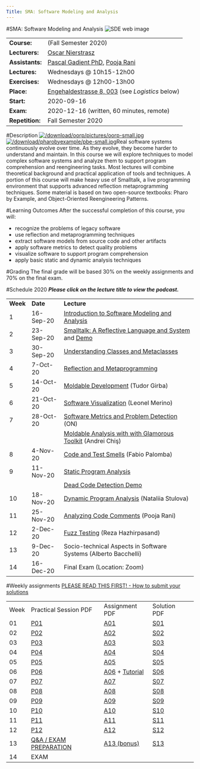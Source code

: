 ```yaml
---
Title: SMA: Software Modeling and Analysis
---
```

#SMA: Software Modeling and Analysis
![SDE web image](%assets_url%/files/5d/x6asdk42eywwaescaa9so1ipx598bl/sde-web.jpg)

| | |
|---|---|
|**Course:**|(Fall Semester 2020)
|**Lecturers:**|[Oscar Nierstrasz](%base_url%/staff/oscar)
|**Assistants:**|[Pascal Gadient PhD](%base_url%/staff/PascalGadient), [Pooja Rani](%base_url%/staff/Pooja-Rani)
|**Lectures:**|Wednesdays @ 10h15-12h00
|**Exercises:**|Wednesdays @ 12h00-13h00
|**Place:**|[Engehaldestrasse 8, 003](%base_url%/contact/maps) (see *Logistics* below)
|**Start:**|2020-09-16
|**Exam:**|2020-12-16 (written, 60 minutes, remote)
|**Repetition:**|Fall Semester 2020

#Description
[![/download/oorp/pictures/oorp-small.jpg](%assets_url%/download/oorp/pictures/oorp-small.jpg)](%base_url%/download/oorp)[![/download/pharobyexample/pbe-small.jpg](%assets_url%/download/pharobyexample/pbe-small.jpg)](https://books.pharo.org/updated-pharo-by-example)Real software systems continuously evolve over time. As they evolve, they become harder to understand and maintain. In this course we will explore techniques to model complex software systems and analyze them to support program comprehension and reengineering tasks. 
Most lectures will combine theoretical background and practical application of tools and techniques. A portion of this course will make heavy use of Smalltalk, a live programming environment that supports advanced reflection metaprogramming techniques. Some material is based on two open-source textbooks: Pharo by Example, and Object-Oriented Reengineering Patterns.

#Learning Outcomes
After the successful completion of this course, you will:

-  recognize the problems of legacy software
-  use reflection and metaprogramming techniques
-  extract software models from source code and other artifacts
-  apply software metrics to detect quality problems
-  visualize software to support program comprehension
-  apply basic static and dynamic analysis techniques

#Grading
The final grade will be based 30% on the weekly assignments and 70% on the final exam.

#Schedule 2020
***Please click on the lecture title to view the podcast.***

| | | |
|---|---|---|
|	**Week**	|	**Date**	|	**Lecture**
|	1	|	16-Sep-20	|	[Introduction to Software Modeling and Analysis](https://tube.switch.ch/videos/ba7c14ff)
|	2	|	23-Sep-20	|	[Smalltalk: A Reflective Language and System](https://tube.switch.ch/videos/f1357e24) and [Demo](https://tube.switch.ch/videos/9c2dbba7)
|	3	|	30-Sep-20	|	[Understanding Classes and Metaclasses](https://tube.switch.ch/videos/227dc9ee)
|	4	|	7-Oct-20	|	[Reflection and Metaprogramming](https://tube.switch.ch/videos/6f512bb3)
|	5	|	14-Oct-20	|	[Moldable Development](https://tube.switch.ch/videos/326a1304) (Tudor Girba)
|	6	|	21-Oct-20	|	[Software Visualization](https://tube.switch.ch/videos/1bc8d4e2) (Leonel Merino)
|	7	|	28-Oct-20	|	[Software Metrics and Problem Detection](https://tube.switch.ch/videos/d924c305) (ON)
| | | [Moldable Analysis with with Glamorous Toolkit](https://tube.switch.ch/videos/d1ec46a8) (Andrei Chiş)
|	8	|	4-Nov-20	|	[Code and Test Smells](https://tube.switch.ch/videos/fc080508) (Fabio Palomba)
|	9	|	11-Nov-20	|	[Static Program Analysis](https://tube.switch.ch/videos/5ecee652)
| | | [Dead Code Detection Demo](https://tube.switch.ch/videos/3a0bfa1d)
|	10	|	18-Nov-20	|	[Dynamic Program Analysis](https://tube.switch.ch/videos/46fd6be3) (Nataliia Stulova)
|	11	|	25-Nov-20	|	[Analyzing Code Comments](https://tube.switch.ch/videos/d7652c65) (Pooja Rani)
|	12	|	2-Dec-20	|	[Fuzz Testing](https://tube.switch.ch/videos/fc5f8e2a) (Reza Hazhirpasand)
|	13	|	9-Dec-20	|	Socio-technical Aspects in Software Systems (Alberto Bacchelli)
|	14	|	16-Dec-20	|	Final Exam (Location: Zoom)

#Weekly assignments
[PLEASE READ THIS FIRST! - How to submit your solutions](%assets_url%/download/lectures/sma-exercises/SMA-RulesForExercises.pdf)

| | | | | |
|---|---|---|---|---|
|	Week	|   Practical Session PDF    |   Assignment PDF    | Solution PDF
|	01	|	[P01](%assets_url%/download/lectures/sma-exercises/Assignment-01-Slides.pdf)		|	[A01](%assets_url%/download/lectures/sma-exercises/Assignment-01.pdf)	|	[S01](%assets_url%/download/lectures/sma-exercises/Assignment-01-Solution.pdf)
|	02	|	[P02](%assets_url%/download/lectures/sma-exercises/Assignment-02-Slides.pdf)		|	[A02](%assets_url%/download/lectures/sma-exercises/Assignment-02.pdf)	|	[S02](%assets_url%/download/lectures/sma-exercises/Assignment-02-Solution.pdf)
|	03	|	[P03](%assets_url%/download/lectures/sma-exercises/Assignment-03-Slides.pdf)		|	[A03](%assets_url%/download/lectures/sma-exercises/Assignment-03.pdf)	|	[S03](%assets_url%/download/lectures/sma-exercises/Assignment-03-Solution.pdf)
|	04	|	[P04](%assets_url%/download/lectures/sma-exercises/Assignment-04-Slides.pdf)		|	[A04](%assets_url%/download/lectures/sma-exercises/Assignment-04.pdf)	|	[S04](%assets_url%/download/lectures/sma-exercises/Assignment-04-Solution.pdf)
|	05	|	[P05](%assets_url%/download/lectures/sma-exercises/Assignment-05-Slides.pdf)		|	[A05](%assets_url%/download/lectures/sma-exercises/Assignment-05.pdf)	|	[S05](%assets_url%/download/lectures/sma-exercises/Assignment-05-Solution.pdf)
|	06	|	[P06](%assets_url%/download/lectures/sma-exercises/Assignment-06-Slides.pdf)		|	[A06](%assets_url%/download/lectures/sma-exercises/Assignment-06.pdf) \+ [Tutorial](%assets_url%/download/lectures/sma-exercises/Assignment-06-Tutorial.pdf)	|	[S06](%assets_url%/download/lectures/sma-exercises/Assignment-06-Solution.pdf)
|	07	|	[P07](%assets_url%/download/lectures/sma-exercises/Assignment-07-Slides.pdf)		|	[A07](%assets_url%/download/lectures/sma-exercises/Assignment-07.pdf)	|	[S07](%assets_url%/download/lectures/sma-exercises/Assignment-07-Solution.pdf)
|	08	|	[P08](%assets_url%/download/lectures/sma-exercises/Assignment-08-Slides.pdf)		|	[A08](%assets_url%/download/lectures/sma-exercises/Assignment-08.pdf)	|	[S08](%assets_url%/download/lectures/sma-exercises/Assignment-08-Solution.pdf)
|	09	|	[P09](%assets_url%/download/lectures/sma-exercises/Assignment-09-Slides.pdf)		|	[A09](%assets_url%/download/lectures/sma-exercises/Assignment-09.pdf)	|	[S09](%assets_url%/download/lectures/sma-exercises/Assignment-09-Solution.pdf)
|	10	|	[P10](%assets_url%/download/lectures/sma-exercises/Assignment-10-Slides.pdf)		|	[A10](%assets_url%/download/lectures/sma-exercises/Assignment-10.pdf)	|	[S10](%assets_url%/download/lectures/sma-exercises/Assignment-10-Solution.pdf)
|	11	|	[P11](%assets_url%/download/lectures/sma-exercises/Assignment-11-Slides.pdf)		|	[A11](%assets_url%/download/lectures/sma-exercises/Assignment-11.pdf)	|	[S11](%assets_url%/download/lectures/sma-exercises/Assignment-11-Solution.pdf)
|	12	|	[P12](%assets_url%/download/lectures/sma-exercises/Assignment-12-Slides.pdf)		|	[A12](%assets_url%/download/lectures/sma-exercises/Assignment-12.pdf)	|	[S12](%assets_url%/download/lectures/sma-exercises/Assignment-12-Solution.pdf)
|	13	|	[Q&A / EXAM PREPARATION](%assets_url%/download/lectures/sma-exercises/SMA_Q&A_Slides.pdf)	|	[A13 (bonus)](%assets_url%/download/lectures/sma-exercises/Assignment-13.pdf)	|	[S13](%assets_url%/download/lectures/sma-exercises/Assignment-13-Solution.pdf)	|	
|	14	|	EXAM		|		|	
